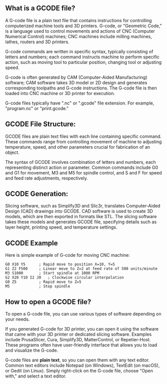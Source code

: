 ## What is a GCODE file?

A G-code file is a plain text file that contains instructions for controlling computerized machine tools and 3D printers. G-code, or "Geometric Code," is a language used to control movements and actions of CNC (Computer Numerical Control) machines; CNC machines include milling machines, lathes, routers and 3D printers.

G-code commands are written in specific syntax, typically consisting of letters and numbers; each command instructs machine to perform specific action, such as moving tool to particular position, changing tool or adjusting speed.

G-code is often generated by CAM (Computer-Aided Manufacturing) software; CAM software takes 3D model or 2D design and generates corresponding toolpaths and G-code instructions. The G-code file is then loaded into CNC machine or 3D printer for execution.

G-code files typically have ".nc" or ".gcode" file extension. For example, "program.nc" or "print.gcode."

## GCODE File Structure:

GCODE files are plain text files with each line containing specific command. These commands range from controlling movement of machine to adjusting temperature, speed, and other parameters crucial for fabrication of an object.

The syntax of GCODE involves combination of letters and numbers, each representing distinct action or parameter. Common commands include G0 and G1 for movement, M3 and M5 for spindle control, and S and F for speed and feed rate adjustments, respectively.

## GCODE Generation:

Slicing software, such as Simplify3D and Slic3r, translates Computer-Aided Design (CAD) drawings into GCODE. CAD software is used to create 3D models, which are then exported in formats like STL. The slicing software takes these models and generates GCODE file, specifying details such as layer height, printing speed, and temperature settings.

## GCODE Example

Here is simple example of G-code for moving CNC machine:

```
G0 X10 Y5      ; Rapid move to position X=10, Y=5
G1 Z2 F500     ; Linear move to Z=2 at feed rate of 500 units/minute
M3 S1000       ; Start spindle at 1000 RPM
G2 X20 Y10 I2 J0   ; Clockwise circular interpolation
G0 Z5          ; Rapid move to Z=5
M5             ; Stop spindle
```

## How to open a GCODE file?

To open a G-code file, you can use various types of software depending on your needs. 

If you generated G-code for 3D printer, you can open it using the software that came with your 3D printer or dedicated slicing software. Examples include PrusaSlicer, Cura, Simplify3D, MatterControl, or Repetier-Host. These programs often have user-friendly interface that allows you to load and visualize the G-code.

G-code files are **plain text**, so you can open them with any text editor. Common text editors include Notepad (on Windows), TextEdit (on macOS), or Gedit (on Linux). Simply right-click on the G-code file, choose "Open with," and select a text editor.


